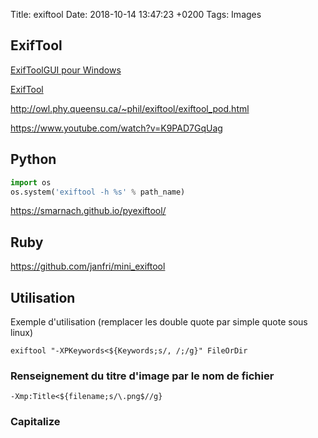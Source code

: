 Title:  exiftool
Date:   2018-10-14 13:47:23 +0200
Tags: Images


## ExifTool

[ExifToolGUI pour Windows](http://u88.n24.queensu.ca/~bogdan/)

[ExifTool](http://owl.phy.queensu.ca/~phil/exiftool/)

<http://owl.phy.queensu.ca/~phil/exiftool/exiftool_pod.html>

<https://www.youtube.com/watch?v=K9PAD7GqUag>

## Python

```python
import os 
os.system('exiftool -h %s' % path_name)
```

<https://smarnach.github.io/pyexiftool/>

## Ruby

<https://github.com/janfri/mini_exiftool>

## Utilisation

Exemple d'utilisation (remplacer les double quote par simple quote sous linux)

	exiftool "-XPKeywords<${Keywords;s/, /;/g}" FileOrDir

### Renseignement du titre d'image par le nom de fichier

	-Xmp:Title<${filename;s/\.png$//g}

### Capitalize

